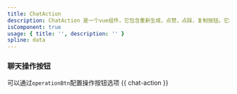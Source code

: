 ```yaml
---
title: ChatAction
description: ChatAction 是一个vue组件，它包含重新生成，点赞，点踩，复制按钮。它内置Clipboard可以复制聊天内容，提供按钮的交互样式，监听operation事件由业务层实现具体逻辑
isComponent: true
usage: { title: '', description: '' }
spline: data
---
```


### 聊天操作按钮
可以通过`operationBtn`配置操作按钮选项
{{ chat-action }}




